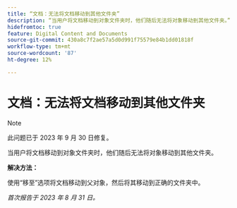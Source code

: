 ```yaml
---
title: “文档：无法将文档移动到其他文件夹”
description: “当用户将文档移动到对象文件夹时，他们随后无法将对象移动到其他文件夹。”
hidefromtoc: true
feature: Digital Content and Documents
source-git-commit: 430a8c7f2ae57a5d0d991f75579e84b1dd01818f
workflow-type: tm+mt
source-wordcount: '87'
ht-degree: 12%

---
```



# 文档：无法将文档移动到其他文件夹

>[!NOTE]
>
>此问题已于 2023 年 9 月 30 日修复。

当用户将文档移动到对象文件夹时，他们随后无法将对象移动到其他文件夹。

**解决方法：**

使用“移至”选项将文档移动到父对象，然后将其移动到正确的文件夹中。

_首次报告于 2023 年 8 月 31 日。_
